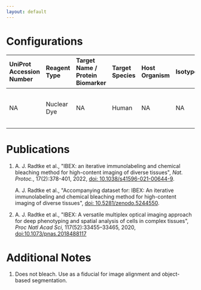 ```yaml
---
layout: default
---
```


# Configurations

| UniProt Accession Number   | Reagent Type   | Target Name / Protein Biomarker   | Target Species   | Host Organism   | Isotype   | Clonality   | Vendor   |   Catalog Number | Conjugate   | RRID   | Availability   | Method        | Tissue Preservation               | Target Tissue   | Tissue State   | Detergent         | Antigen Retrieval Conditions   | Dye Inactivation Conditions   | Recommend   | Agree                                                        | Disagree   | Contributor         | Notes       |
|:---------------------------|:---------------|:----------------------------------|:-----------------|:----------------|:----------|:------------|:---------|-----------------:|:------------|:-------|:---------------|:--------------|:----------------------------------|:----------------|:---------------|:------------------|:-------------------------------|:------------------------------|:------------|:-------------------------------------------------------------|:-----------|:--------------------|:------------|
| NA                         | Nuclear Dye    | NA                                | Human            | NA              | NA        | NA          | Biotium  |            40046 | NA          | NA     | Stock          | IBEX2D Manual | 1:4 Cytofix/Cytoperm Fixed Frozen | Liver           | NA             | 0.3% Triton-X-100 | NA                             | NA                            | Yes         | [0000-0002-3882-457X](https://orcid.org/0000-0002-3882-457X) [[2](#publications), [1](#publications)] | NA         | [0000-0002-3882-457X](https://orcid.org/0000-0002-3882-457X) | [1](#notes) |

# Publications

<a name="publications"></a>
1. A. J. Radtke et al., "IBEX: an iterative immunolabeling and chemical bleaching
 method for high-content imaging of diverse tissues", *Nat. Protoc.*, 17(2):378-401, 2022, [doi: 10.1038/s41596-021-00644-9](https://doi.org/10.1038/s41596-021-00644-9).

    A. J. Radtke et al., "Accompanying dataset for: IBEX: An iterative immunolabeling and chemical bleaching method for high-content imaging of diverse tissues", [doi: 10.5281/zenodo.5244550](https://doi.org/10.5281/zenodo.5244551).

2. A. J. Radtke et al., "IBEX: A versatile multiplex optical imaging approach for deep phenotyping and spatial analysis of cells in complex tissues", *Proc Natl Acad Sci*, 117(52):33455–33465, 2020, [doi:10.1073/pnas.2018488117](https://doi.org/10.1073/pnas.2018488117)


# Additional Notes

<a name="notes"></a>
1. Does not bleach. Use as a fiducial for image alignment and object-based segmentation.
